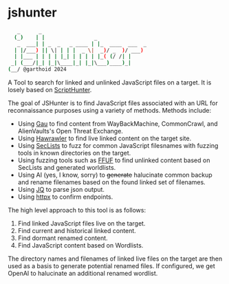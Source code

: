 # jshunter


```bash
   _      _                                  
  (_)    | |                _                
   _  ___| | _  _   _ ____ | |_  ____  ___  _
  | |/___) || \| | | |  _ \|  _)/ _  )/ ___) 
  | |___ | | | | |_| | | | | |_( (/ /| |     
 _| (___/|_| |_|\____|_| |_|\___)____)_|     
(__/ @garthoid 2024                        
```

A Tool to search for linked and unlinked JavaScript files on a target. It is losely based on [ScriptHunter](https://github.com/robre/scripthunter). 

The goal of JSHunter is to find JavaScript files associated with an URL for reconnaissance purposes using a variety of methods. Methods include:

- Using [Gau](https://github.com/lc/gau) to find content from WayBackMachine, CommonCrawl, and AlienVaults's Open Threat Exchange.
- Using [Hawrawler](https://github.com/hakluke/hakrawler) to find live linked content on the target site.
- Using [SecLists](https://github.com/danielmiessler/SecLists) to fuzz for common JavaScript filesnames with fuzzing tools in known directories on the target.
- Using fuzzing tools such as [FFUF](https://github.com/ffuf/ffuf) to find unlinked content based on SecLists and generated worldlists.
- Using AI (yes, I know, sorry) to ~~generate~~ halucinate common backup and rename filenames based on the found linked set of filenames.
- Using [JQ](https://jqlang.github.io/jq/) to parse json output.
- Using [httpx](https://github.com/projectdiscovery/httpx) to confirm endpoints.

The high level approach to this tool is as follows:

1. Find linked JavaScript files live on the target.
2. Find current and historical linked content.
3. Find dormant renamed content.
4. Find JavaScript content based on Wordlists.

The directory names and filenames of linked live files on the target are then used as a basis to generate potential renamed files. If configured, we get OpenAI to halucinate an additional renamed wordlist.
